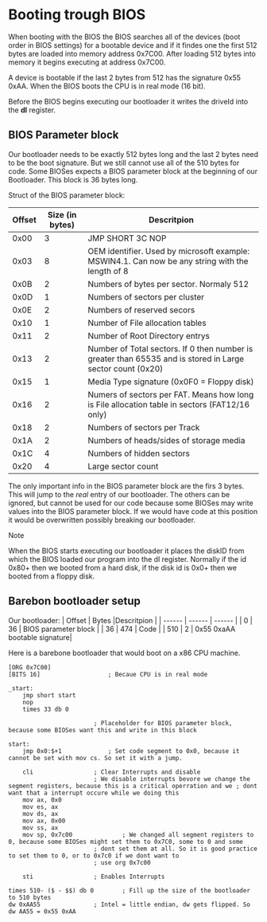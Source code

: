 # Booting trough BIOS
When booting with the BIOS the BIOS searches all of the devices (boot order in BIOS settings) for a bootable device and if it findes one the first 512 bytes are loaded into memory address 0x7C00. After loading 512 bytes into memory it begins executing at address 0x7C00.

A device is bootable if the last 2 bytes from 512 has the signature 0x55 0xAA.
When the BIOS boots the CPU is in real mode (16 bit).

Before the BIOS begins executing our bootloader it writes the driveId into the **dl** register.

## BIOS Parameter block
Our bootloader needs to be exactly 512 bytes long and the last 2 bytes need to be the boot signature. But we still cannot use all of the 510 bytes for code. 
Some BIOSes expects a BIOS parameter block at the beginning of our Bootloader. This block is 36 bytes long. 

Struct of the BIOS parameter block:

| Offset | Size (in bytes) |Descritpion |
| ------ | ------ | ------ |
| 0x00 | 3 | JMP SHORT 3C NOP |
| 0x03 | 8 | OEM identifier. Used by microsoft example: MSWIN4.1. Can now be any string with the length of 8 |
| 0x0B | 2 | Numbers of bytes per sector. Normaly 512 |
| 0x0D | 1 | Numbers of sectors per cluster |
| 0x0E | 2 | Numbers of reserved secors |
| 0x10 | 1 | Number of File allocation tables |
| 0x11 | 2 | Number of Root Directory entrys |
| 0x13 | 2 | Number of Total sectors. If 0 then number is greater than 65535 and is stored in Large sector count (0x20) |
| 0x15 | 1 | Media Type signature (0x0F0 = Floppy disk) |
| 0x16 | 2 | Numers of sectors per FAT. Means how long is File allocation table in sectors (FAT12/16 only) |
| 0x18 | 2 | Numbers of sectors per Track |
| 0x1A | 2 | Numbers of heads/sides of storage media |
| 0x1C | 4 | Numbers of hidden sectors |
| 0x20 | 4 | Large sector count |

The only important info in the BIOS parameter block are the firs 3 bytes. This will jump to the *real* entry of our bootloader. The others can be ignored, but cannot be used for our code because some BIOSes may write values into the BIOS parameter block. If we would have code at this position it would be overwritten possibly breaking our bootloader.

>[!NOTE]
> When the BIOS starts executing our bootloader it places the diskID from which the BIOS loaded our program into the dl register.
> Normally if the id 0x80+ then we booted from a hard disk, if the disk id is 0x0+ then we booted from a floppy disk.

## Barebon bootloader setup
Our bootloader:
| Offset | Bytes |Descritpion |
| ------ | ------ | ------ |
| 0 | 36 | BIOS parameter block |
| 36 | 474 | Code |
| 510 | 2 |  0x55 0xaAA bootable signature|

Here is a barebone bootloader that would boot on a x86 CPU machine.
``` assembly
[ORG 0x7C00]
[BITS 16]					; Becaue CPU is in real mode

_start:
	jmp short start
	nop
	times 33 db 0

						; Placeholder for BIOS parameter block, because some BIOSes want this and write in this block

start:
	jmp 0x0:$+1				; Set code segment to 0x0, because it cannot be set with mov cs. So set it with a jump.

	cli					; Clear Interrupts and disable
						; We disable interrupts bevore we change the segment registers, because this is a critical operration and we ; dont want that a interrupt occure while we doing this
	mov ax, 0x0
	mov es, ax
	mov ds, ax
	mov ax, 0x00
	mov ss, ax
	mov sp, 0x7c00				; We changed all segment registers to 0, because some BIOSes might set them to 0x7C0, some to 0 and some 
						; dont set them at all. So it is good practice to set them to 0, or to 0x7c0 if we dont want to
						; use org 0x7c00

	sti					; Enables Interrupts	

times 510- ($ - $$) db 0		; Fill up the size of the bootloader to 510 bytes
dw 0xAA55				; Intel = little endian, dw gets flipped. So dw AA55 = 0x55 0xAA
```